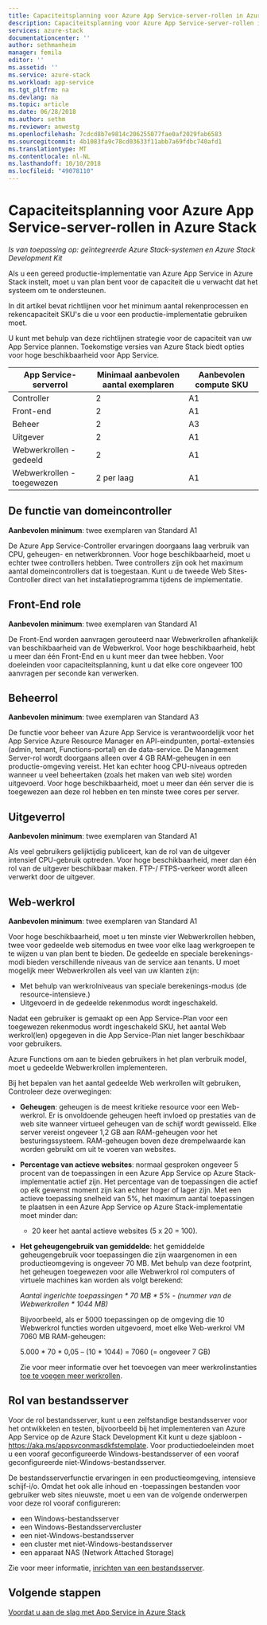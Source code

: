 ```yaml
---
title: Capaciteitsplanning voor Azure App Service-server-rollen in Azure Stack | Microsoft Docs
description: Capaciteitsplanning voor Azure App Service-server-rollen in Azure Stack
services: azure-stack
documentationcenter: ''
author: sethmanheim
manager: femila
editor: ''
ms.assetid: ''
ms.service: azure-stack
ms.workload: app-service
ms.tgt_pltfrm: na
ms.devlang: na
ms.topic: article
ms.date: 06/28/2018
ms.author: sethm
ms.reviewer: anwestg
ms.openlocfilehash: 7cdcd8b7e9814c206255077fae0af2029fab6583
ms.sourcegitcommit: 4b1083fa9c78cd03633f11abb7a69fdbc740afd1
ms.translationtype: MT
ms.contentlocale: nl-NL
ms.lasthandoff: 10/10/2018
ms.locfileid: "49078110"
---
```

# <a name="capacity-planning-for-azure-app-service-server-roles-in-azure-stack"></a>Capaciteitsplanning voor Azure App Service-server-rollen in Azure Stack

*Is van toepassing op: geïntegreerde Azure Stack-systemen en Azure Stack Development Kit*

Als u een gereed productie-implementatie van Azure App Service in Azure Stack instelt, moet u van plan bent voor de capaciteit die u verwacht dat het systeem om te ondersteunen.  

In dit artikel bevat richtlijnen voor het minimum aantal rekenprocessen en rekencapaciteit SKU's die u voor een productie-implementatie gebruiken moet.

U kunt met behulp van deze richtlijnen strategie voor de capaciteit van uw App Service plannen. Toekomstige versies van Azure Stack biedt opties voor hoge beschikbaarheid voor App Service.

| App Service-serverrol | Minimaal aanbevolen aantal exemplaren | Aanbevolen compute SKU|
| --- | --- | --- |
| Controller | 2 | A1 |
| Front-end | 2 | A1 |
| Beheer | 2 | A3 |
| Uitgever | 2 | A1 |
| Webwerkrollen - gedeeld | 2 | A1 |
| Webwerkrollen - toegewezen | 2 per laag | A1 |

## <a name="controller-role"></a>De functie van domeincontroller

**Aanbevolen minimum**: twee exemplaren van Standard A1

De Azure App Service-Controller ervaringen doorgaans laag verbruik van CPU, geheugen- en netwerkbronnen. Voor hoge beschikbaarheid, moet u echter twee controllers hebben. Twee controllers zijn ook het maximum aantal domeincontrollers dat is toegestaan. Kunt u de tweede Web Sites-Controller direct van het installatieprogramma tijdens de implementatie.

## <a name="front-end-role"></a>Front-End role

**Aanbevolen minimum**: twee exemplaren van Standard A1

De Front-End worden aanvragen gerouteerd naar Webwerkrollen afhankelijk van beschikbaarheid van de Webwerkrol. Voor hoge beschikbaarheid, hebt u meer dan één Front-End en u kunt meer dan twee hebben. Voor doeleinden voor capaciteitsplanning, kunt u dat elke core ongeveer 100 aanvragen per seconde kan verwerken.

## <a name="management-role"></a>Beheerrol

**Aanbevolen minimum**: twee exemplaren van Standard A3

De functie voor beheer van Azure App Service is verantwoordelijk voor het App Service Azure Resource Manager en API-eindpunten, portal-extensies (admin, tenant, Functions-portal) en de data-service. De Management Server-rol wordt doorgaans alleen over 4 GB RAM-geheugen in een productie-omgeving vereist. Het kan echter hoog CPU-niveaus optreden wanneer u veel beheertaken (zoals het maken van web site) worden uitgevoerd. Voor hoge beschikbaarheid, moet u meer dan één server die is toegewezen aan deze rol hebben en ten minste twee cores per server.

## <a name="publisher-role"></a>Uitgeverrol

**Aanbevolen minimum**: twee exemplaren van Standard A1

Als veel gebruikers gelijktijdig publiceert, kan de rol van de uitgever intensief CPU-gebruik optreden. Voor hoge beschikbaarheid, meer dan één rol van de uitgever beschikbaar maken.  FTP-/ FTPS-verkeer wordt alleen verwerkt door de uitgever.

## <a name="web-worker-role"></a>Web-werkrol

**Aanbevolen minimum**: twee exemplaren van Standard A1

Voor hoge beschikbaarheid, moet u ten minste vier Webwerkrollen hebben, twee voor gedeelde web sitemodus en twee voor elke laag werkgroepen te te wijzen u van plan bent te bieden. De gedeelde en speciale berekenings-modi bieden verschillende niveaus van de service aan tenants. U moet mogelijk meer Webwerkrollen als veel van uw klanten zijn:

- Met behulp van werkrolniveaus van speciale berekenings-modus (de resource-intensieve.)
- Uitgevoerd in de gedeelde rekenmodus wordt ingeschakeld.

Nadat een gebruiker is gemaakt op een App Service-Plan voor een toegewezen rekenmodus wordt ingeschakeld SKU, het aantal Web werkrol(len) opgegeven in die App Service-Plan niet langer beschikbaar voor gebruikers.

Azure Functions om aan te bieden gebruikers in het plan verbruik model, moet u gedeelde Webwerkrollen implementeren.

Bij het bepalen van het aantal gedeelde Web werkrollen wilt gebruiken, Controleer deze overwegingen:

- **Geheugen**: geheugen is de meest kritieke resource voor een Web-werkrol. Er is onvoldoende geheugen heeft invloed op prestaties van de web site wanneer virtueel geheugen van de schijf wordt gewisseld. Elke server vereist ongeveer 1,2 GB aan RAM-geheugen voor het besturingssysteem. RAM-geheugen boven deze drempelwaarde kan worden gebruikt om uit te voeren van websites.
- **Percentage van actieve websites**: normaal gesproken ongeveer 5 procent van de toepassingen in een Azure App Service op Azure Stack-implementatie actief zijn. Het percentage van de toepassingen die actief op elk gewenst moment zijn kan echter hoger of lager zijn. Met een actieve toepassing snelheid van 5%, het maximum aantal toepassingen te plaatsen in een Azure App Service op Azure Stack-implementatie moet minder dan:
  - 20 keer het aantal actieve websites (5 x 20 = 100).
- **Het geheugengebruik van gemiddelde**: het gemiddelde geheugengebruik voor toepassingen die zijn waargenomen in een productieomgeving is ongeveer 70 MB. Met behulp van deze footprint, het geheugen toegewezen voor alle Webwerkrol rol computers of virtuele machines kan worden als volgt berekend:

    *Aantal ingerichte toepassingen * 70 MB * 5% - (nummer van de Webwerkrollen * 1044 MB)*

   Bijvoorbeeld, als er 5000 toepassingen op de omgeving die 10 Webwerkrol functies worden uitgevoerd, moet elke Web-werkrol VM 7060 MB RAM-geheugen:

   5.000 * 70 * 0,05 – (10 * 1044) = 7060 (= ongeveer 7 GB)

   Zie voor meer informatie over het toevoegen van meer werkrolinstanties [toe te voegen meer werkrollen](azure-stack-app-service-add-worker-roles.md).

## <a name="file-server-role"></a>Rol van bestandsserver

Voor de rol bestandsserver, kunt u een zelfstandige bestandsserver voor het ontwikkelen en testen, bijvoorbeeld bij het implementeren van Azure App Service op de Azure Stack Development Kit kunt u deze sjabloon - <https://aka.ms/appsvconmasdkfstemplate>. Voor productiedoeleinden moet u een vooraf geconfigureerde Windows-bestandsserver of een vooraf geconfigureerde niet-Windows-bestandsserver.

De bestandsserverfunctie ervaringen in een productieomgeving, intensieve schijf-i/o. Omdat het ook alle inhoud en -toepassingen bestanden voor gebruiker web sites nieuwste, moet u een van de volgende onderwerpen voor deze rol vooraf configureren:

- een Windows-bestandsserver
- een Windows-Bestandsservercluster
- een niet-Windows-bestandsserver
- een cluster met niet-Windows-bestandsserver
- een apparaat NAS (Network Attached Storage)

Zie voor meer informatie, [inrichten van een bestandsserver](azure-stack-app-service-before-you-get-started.md#prepare-the-file-server).

## <a name="next-steps"></a>Volgende stappen

[Voordat u aan de slag met App Service in Azure Stack](azure-stack-app-service-before-you-get-started.md)
